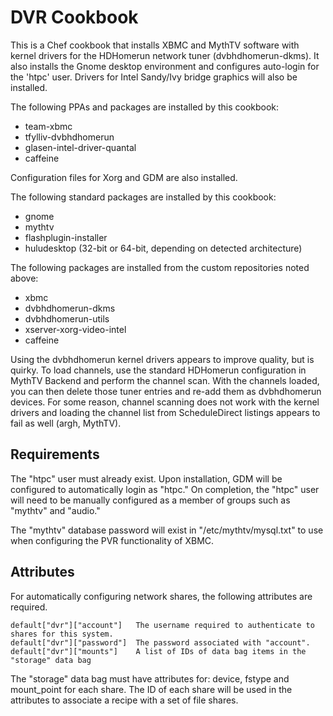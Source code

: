 DVR Cookbook
============
This is a Chef cookbook that installs XBMC and MythTV software with kernel drivers for the HDHomerun network tuner (dvbhdhomerun-dkms). It also installs the Gnome desktop environment and configures auto-login for the 'htpc' user. Drivers for Intel Sandy/Ivy bridge graphics will also be installed.

The following PPAs and packages are installed by this cookbook:

- team-xbmc
- tfylliv-dvbhdhomerun
- glasen-intel-driver-quantal
- caffeine

Configuration files for Xorg and GDM are also installed.

The following standard packages are installed by this cookbook:

- gnome
- mythtv
- flashplugin-installer
- huludesktop (32-bit or 64-bit, depending on detected architecture)

The following packages are installed from the custom repositories noted above:

- xbmc
- dvbhdhomerun-dkms
- dvbhdhomerun-utils
- xserver-xorg-video-intel
- caffeine

Using the dvbhdhomerun kernel drivers appears to improve quality, but is quirky. To load channels, use the standard HDHomerun configuration in MythTV Backend and perform the channel scan. With the channels loaded, you can then delete those tuner entries and re-add them as dvbhdhomerun devices. For some reason, channel scanning does not work with the kernel drivers and loading the channel list from ScheduleDirect listings appears to fail as well (argh, MythTV).

Requirements
------------
The "htpc" user must already exist. Upon installation, GDM will be configured to automatically login as "htpc." On completion, the "htpc" user will need to be manually configured as a member of groups such as "mythtv" and "audio."

The "mythtv" database password will exist in "/etc/mythtv/mysql.txt" to use when configuring the PVR functionality of XBMC.

Attributes
------------
For automatically configuring network shares, the following attributes are required.

```
default["dvr"]["account"] 	The username required to authenticate to shares for this system.
default["dvr"]["password"]	The password associated with "account".
default["dvr"]["mounts"]	A list of IDs of data bag items in the "storage" data bag
```

The "storage" data bag must have attributes for: device, fstype and mount_point for each share. The ID of each share will be used in the attributes to associate a recipe with a set of file shares.
